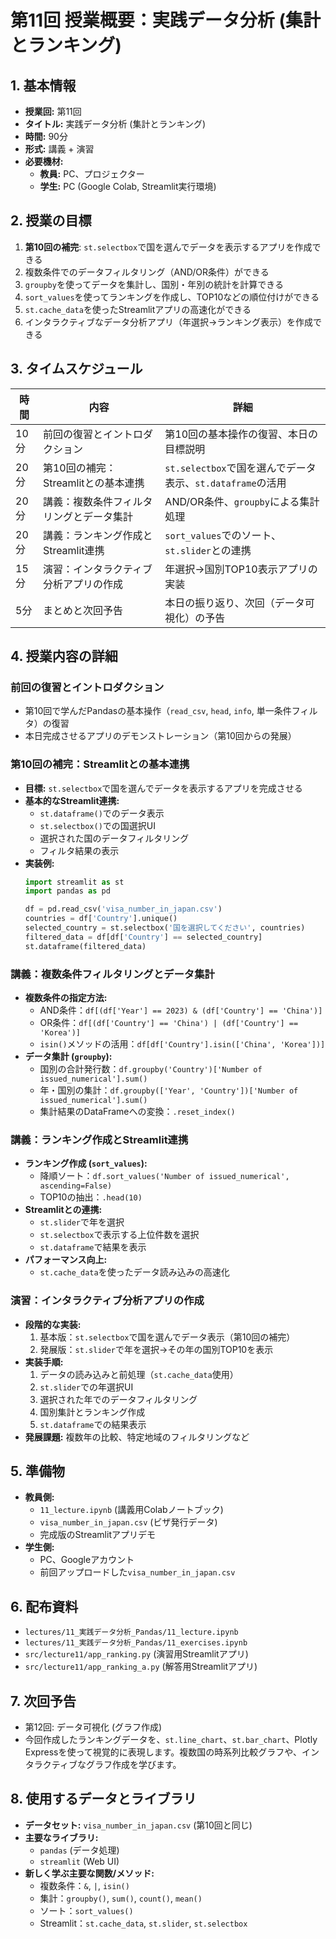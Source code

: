 # 第11回 授業概要：実践データ分析 (集計とランキング)

## 1. 基本情報
- **授業回:** 第11回
- **タイトル:** 実践データ分析 (集計とランキング)
- **時間:** 90分
- **形式:** 講義 + 演習
- **必要機材:**
    - **教員:** PC、プロジェクター
    - **学生:** PC (Google Colab, Streamlit実行環境)

## 2. 授業の目標
1. **第10回の補完**: `st.selectbox`で国を選んでデータを表示するアプリを作成できる
2. 複数条件でのデータフィルタリング（AND/OR条件）ができる
3. `groupby`を使ってデータを集計し、国別・年別の統計を計算できる
4. `sort_values`を使ってランキングを作成し、TOP10などの順位付けができる
5. `st.cache_data`を使ったStreamlitアプリの高速化ができる
6. インタラクティブなデータ分析アプリ（年選択→ランキング表示）を作成できる

## 3. タイムスケジュール
| 時間 | 内容 | 詳細 |
| --- | --- | --- |
| 10分 | 前回の復習とイントロダクション | 第10回の基本操作の復習、本日の目標説明 |
| 20分 | 第10回の補完：Streamlitとの基本連携 | `st.selectbox`で国を選んでデータ表示、`st.dataframe`の活用 |
| 20分 | 講義：複数条件フィルタリングとデータ集計 | AND/OR条件、`groupby`による集計処理 |
| 20分 | 講義：ランキング作成とStreamlit連携 | `sort_values`でのソート、`st.slider`との連携 |
| 15分 | 演習：インタラクティブ分析アプリの作成 | 年選択→国別TOP10表示アプリの実装 |
| 5分 | まとめと次回予告 | 本日の振り返り、次回（データ可視化）の予告 |

## 4. 授業内容の詳細

### 前回の復習とイントロダクション
- 第10回で学んだPandasの基本操作（`read_csv`, `head`, `info`, 単一条件フィルタ）の復習
- 本日完成させるアプリのデモンストレーション（第10回からの発展）

### 第10回の補完：Streamlitとの基本連携
- **目標:** `st.selectbox`で国を選んでデータを表示するアプリを完成させる
- **基本的なStreamlit連携:**
  - `st.dataframe()`でのデータ表示
  - `st.selectbox()`での国選択UI
  - 選択された国のデータフィルタリング
  - フィルタ結果の表示
- **実装例:**
  ```python
  import streamlit as st
  import pandas as pd
  
  df = pd.read_csv('visa_number_in_japan.csv')
  countries = df['Country'].unique()
  selected_country = st.selectbox('国を選択してください', countries)
  filtered_data = df[df['Country'] == selected_country]
  st.dataframe(filtered_data)
  ```

### 講義：複数条件フィルタリングとデータ集計
- **複数条件の指定方法:**
  - AND条件：`df[(df['Year'] == 2023) & (df['Country'] == 'China')]`
  - OR条件：`df[(df['Country'] == 'China') | (df['Country'] == 'Korea')]`
  - `isin()`メソッドの活用：`df[df['Country'].isin(['China', 'Korea'])]`
- **データ集計 (`groupby`):**
  - 国別の合計発行数：`df.groupby('Country')['Number of issued_numerical'].sum()`
  - 年・国別の集計：`df.groupby(['Year', 'Country'])['Number of issued_numerical'].sum()`
  - 集計結果のDataFrameへの変換：`.reset_index()`

### 講義：ランキング作成とStreamlit連携
- **ランキング作成 (`sort_values`):**
  - 降順ソート：`df.sort_values('Number of issued_numerical', ascending=False)`
  - TOP10の抽出：`.head(10)`
- **Streamlitとの連携:**
  - `st.slider`で年を選択
  - `st.selectbox`で表示する上位件数を選択
  - `st.dataframe`で結果を表示
- **パフォーマンス向上:**
  - `st.cache_data`を使ったデータ読み込みの高速化

### 演習：インタラクティブ分析アプリの作成
- **段階的な実装:**
  1. 基本版：`st.selectbox`で国を選んでデータ表示（第10回の補完）
  2. 発展版：`st.slider`で年を選択→その年の国別TOP10を表示
- **実装手順:**
  1. データの読み込みと前処理（`st.cache_data`使用）
  2. `st.slider`での年選択UI
  3. 選択された年でのデータフィルタリング
  4. 国別集計とランキング作成
  5. `st.dataframe`での結果表示
- **発展課題:** 複数年の比較、特定地域のフィルタリングなど

## 5. 準備物
- **教員側:**
  - `11_lecture.ipynb` (講義用Colabノートブック)
  - `visa_number_in_japan.csv` (ビザ発行データ)
  - 完成版のStreamlitアプリデモ
- **学生側:**
  - PC、Googleアカウント
  - 前回アップロードした`visa_number_in_japan.csv`

## 6. 配布資料
- `lectures/11_実践データ分析_Pandas/11_lecture.ipynb`
- `lectures/11_実践データ分析_Pandas/11_exercises.ipynb`
- `src/lecture11/app_ranking.py` (演習用Streamlitアプリ)
- `src/lecture11/app_ranking_a.py` (解答用Streamlitアプリ)

## 7. 次回予告
- 第12回: データ可視化 (グラフ作成)
- 今回作成したランキングデータを、`st.line_chart`、`st.bar_chart`、Plotly Expressを使って視覚的に表現します。複数国の時系列比較グラフや、インタラクティブなグラフ作成を学びます。

## 8. 使用するデータとライブラリ
- **データセット:** `visa_number_in_japan.csv` (第10回と同じ)
- **主要なライブラリ:**
  - `pandas` (データ処理)
  - `streamlit` (Web UI)
- **新しく学ぶ主要な関数/メソッド:**
  - 複数条件：`&`, `|`, `isin()`
  - 集計：`groupby()`, `sum()`, `count()`, `mean()`
  - ソート：`sort_values()`
  - Streamlit：`st.cache_data`, `st.slider`, `st.selectbox` 